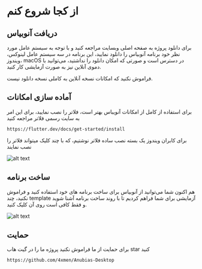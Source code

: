 # از کجا شروع کنم

## دریافت آنوبیاس

برای دانلود پروژه به صفحه اصلی وبسایت مراجعه کنید و با توجه به سیستم عامل مورد نظر خود برنامه آنوبیاس را دانلود نمایید،
این برنامه در سه سیستم عامل لینوکس، ویندوز، macOS در دسترس است و صورتی که امکان دانلود را نداشتید، می‌توانید با دموی
آنلاین نیز به صورت آزمایشی کار کنید.

فراموش نکنید که امکانات نسخه آنلاین به کاملی نسخه دانلود نیست. 

## آماده سازی امکانات 

برای استفاده از کامل از امکانات آنویباس بهتر است، فلاتر را نصب نمایید، برای این امر به سایت رسمی فلاتر مراجعه کنید

```
https://flutter.dev/docs/get-started/install
```

برای کابران ویندوز یک بسته نصب ساده فلاتر نوشتیم، که با چند کلیک میتواند فلاتر را نصب نمایند

![alt text](../../assets/images/easyInsattller.png)

##  ساخت برنامه 

هم اکنون شما می‌توانید از آنوبیاس برای ساخت برنامه های خود استفاده کنید و فراموش نکنید،
چند template آزمایشی برای شما فراهم کردیم تا با روند ساخت برنامه آشنا شوید و فقط کافی است روی آن کلیک کنید. 

![alt text](../../assets/images/templates.png)

## حمایت 

برای حمایت از ما فراموش نکنید پروژه ما را در گیت هاب star کنید

```
https://github.com/4xmen/Anubias-Desktop
```